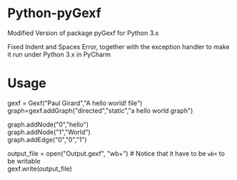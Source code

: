 # Python-pyGexf
Modified Version of package pyGexf for Python 3.x

Fixed Indent and Spaces Error, together with the exception handler to make it run under Python 3.x in PyCharm

# Usage

  gexf = Gexf("Paul Girard","A hello world! file")<br>
  graph=gexf.addGraph("directed","static","a hello world graph")<br>

  graph.addNode("0","hello")<br>
  graph.addNode("1","World")<br>
  graph.addEdge("0","0","1")<br>

  output_file = open("Output.gexf", "wb+") # Notice that it have to be `wb+` to be writable<br>
  gexf.write(output_file)<br>
